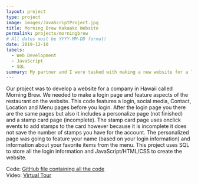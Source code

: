 ```yaml
---
layout: project
type: project
image: images/JavaScriptProject.jpg
title: Morning Brew Kakaako Website 
permalink: projects/morningbrew
# All dates must be YYYY-MM-DD format!
date: 2019-12-10
labels:
  - Web Development
  - JavaScript
  - SQL
summary: My partner and I were tasked with making a new website for a local coffee shop. The requierments were that it had to have a login page, stamp card and had to look and feel like that company were going to use our code for their actual website. 
---
```



Our project was to develop a website for a company in Hawaii called Morning Brew. We needed to make a login page and feature aspects of the restaurant on the website. This code features a login, social media, Contact, Location and Menu pages before you login. After the login page you there are the same pages but also it includes a personalize page (not finished) and a stamp card page (incomplete). The stamp card page uses onclick events to add stamps to the card however because it is incomplete it does not save the number of stamps you have for the account. The personalized page was going to feature your name (based on your login information) and information about your favorite items from the menu. 
This project uses SQL to store all the login information and JavaScript/HTML/CSS to create the website. 

Code: <a href="https://github.com/nnagatoshi/nnagatoshi.github.io/tree/master/test"><i class="large github icon"></i>GitHub file containing all the code</a>
<br>
Video: <a href="https://www.youtube.com/watch?v=o7Stf9bsP8g"><i class="large github icon"></i>Virtual Tour</a>


